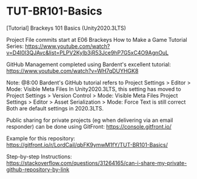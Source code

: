 # TUT-BR101-Basics
[Tutorial] Brackeys 101 Basics (Unity2020.3LTS)

Project File commits start at E06 Brackeys How to Make a Game Tutorial Series:
https://www.youtube.com/watch?v=D4I0I3QJAvc&list=PLPV2KyIb3jR53Jce9hP7G5xC4O9AgnOuL

GitHub Management completed using Bardent's excellent tutorial:
https://www.youtube.com/watch?v=WH7qDUYHGK8

Note: @8:00 Bardent's GitHub tutorial refers to Project Settings > Editor > Mode: Visible Meta Files
In Unity2020.3LTS, this setting has moved to Project Settings > Version Control > Mode: Visible Meta Files
Project Settings > Editor > Asset Serialization > Mode: Force Text is still correct
Both are default settings in 2020.3LTS.

Public sharing for private projects (eg when delivering via an email responder) can be done using GitFront:
https://console.gitfront.io/

Example for this repository:
https://gitfront.io/r/LordCail/qbFK9ymwM1fY/TUT-BR101-Basics/

Step-by-step Instructions:
https://stackoverflow.com/questions/31264165/can-i-share-my-private-github-repository-by-link
